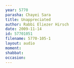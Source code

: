 ```yaml
---
year: 5770
parasha: Chayei Sara
title: Unappreciated
author: Rabbi Eliezer Hirsch
date: 2009-11-14
id: 57701051
filename: 5770-105-1
layout: audio
moment: 
shabbat: 
occasion: 
---
```

